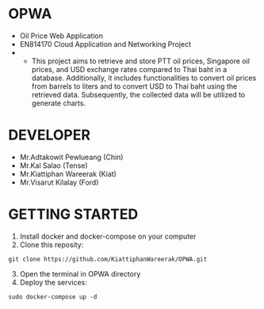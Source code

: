 # OPWA
-  Oil Price Web Application
-  EN814170  Cloud Application and Networking Project
- - This project aims to retrieve and store PTT oil prices, Singapore oil prices, and USD exchange rates compared to Thai baht in a database. Additionally, it includes functionalities to convert oil prices from barrels to liters and to convert USD to Thai baht using the retrieved data. Subsequently, the collected data will be utilized to generate charts.

# DEVELOPER
- Mr.Adtakowit Pewlueang (Chin)<br>
- Mr.Kal Salao (Tense)<br>
- Mr.Kiattiphan Wareerak (Kiat)<br>
- Mr.Visarut Kilalay (Ford)<br>

# GETTING STARTED
1) Install docker and docker-compose on your computer<br>
2) Clone this reposity:
```
git clone https://github.com/KiattiphanWareerak/OPWA.git
```
3) Open the terminal in OPWA directory<br>
4) Deploy the services:
```
sudo docker-compose up -d
```
